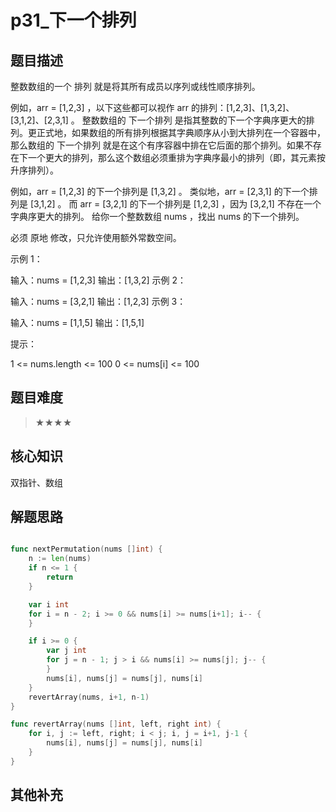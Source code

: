 # p31_下一个排列
## 题目描述
整数数组的一个 排列  就是将其所有成员以序列或线性顺序排列。

例如，arr = [1,2,3] ，以下这些都可以视作 arr 的排列：[1,2,3]、[1,3,2]、[3,1,2]、[2,3,1] 。
整数数组的 下一个排列 是指其整数的下一个字典序更大的排列。更正式地，如果数组的所有排列根据其字典顺序从小到大排列在一个容器中，那么数组的 下一个排列 就是在这个有序容器中排在它后面的那个排列。如果不存在下一个更大的排列，那么这个数组必须重排为字典序最小的排列（即，其元素按升序排列）。

例如，arr = [1,2,3] 的下一个排列是 [1,3,2] 。
类似地，arr = [2,3,1] 的下一个排列是 [3,1,2] 。
而 arr = [3,2,1] 的下一个排列是 [1,2,3] ，因为 [3,2,1] 不存在一个字典序更大的排列。
给你一个整数数组 nums ，找出 nums 的下一个排列。

必须 原地 修改，只允许使用额外常数空间。

 

示例 1：

输入：nums = [1,2,3]
输出：[1,3,2]
示例 2：

输入：nums = [3,2,1]
输出：[1,2,3]
示例 3：

输入：nums = [1,1,5]
输出：[1,5,1]
 

提示：

1 <= nums.length <= 100
0 <= nums[i] <= 100

## 题目难度
> ★★★★
## 核心知识
双指针、数组

## 解题思路

```go

func nextPermutation(nums []int) {
	n := len(nums)
	if n <= 1 {
		return
	}

	var i int
	for i = n - 2; i >= 0 && nums[i] >= nums[i+1]; i-- {
	}

	if i >= 0 {
		var j int
		for j = n - 1; j > i && nums[i] >= nums[j]; j-- {
		}
		nums[i], nums[j] = nums[j], nums[i]
	}
	revertArray(nums, i+1, n-1)
}

func revertArray(nums []int, left, right int) {
	for i, j := left, right; i < j; i, j = i+1, j-1 {
		nums[i], nums[j] = nums[j], nums[i]
	}
}


```

## 其他补充
